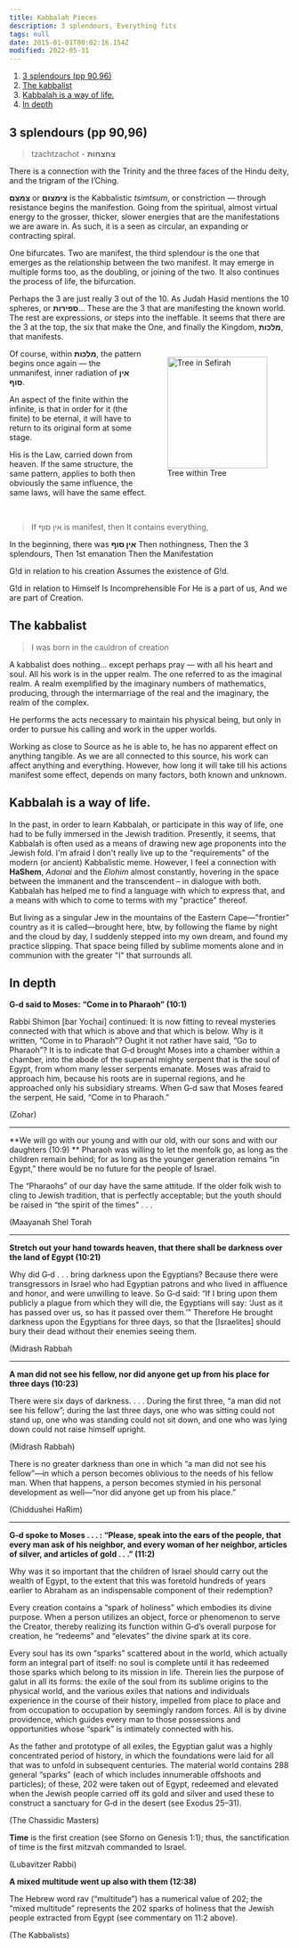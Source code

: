 ```yaml
---
title: Kabbalah Pieces
description: 3 splendours, Everything fits
tags: null
date: 2015-01-01T00:02:16.154Z
modified: 2022-05-31
---
```


1. [3 splendours (pp 90,96)](#3-splendours-pp-9096)
2. [The kabbalist](#the-kabbalist)
3. [Kabbalah is a way of life.](#kabbalah-is-a-way-of-life)
4. [In depth](#in-depth)

## 3 splendours (pp 90,96)

> tzachtzachot - **צחצחות**

There is a connection with the Trinity and the three faces of the Hindu deity, and the trigram of the I’Ching.

**צמצם** or **צימצום** is the Kabbalistic _tsimtsum_, or constriction &mdash; through resistance begins the manifestion. Going from the spiritual, almost virtual energy to the grosser, thicker, slower energies that are the manifestations we are aware in. As such, it is a seen as circular, an expanding or contracting spiral.

One bifurcates. Two are manifest, the third splendour is the one that emerges as the relationship between the two manifest. It may emerge in multiple forms too, as the doubling, or joining of the two. It also continues the process of life, the bifurcation.

Perhaps the 3 are just really 3 out of the 10. As Judah Hasid mentions the 10 spheres, or **ספירות**… These are the 3 that are manifesting the known world. The rest are expressions, or steps into the ineffable. It seems that there are the 3 at the top, the six that make the One, and finally the Kingdom, **מלכות**, that manifests.

<figure style="float: right">
  <img src="/posts/img/qkab/tree_in_tree.png" alt="Tree in Sefirah" width="180" height="200" />
  <figcaption>Tree within Tree</figcaption>
</figure>

Of course, within **מלכות**, the pattern begins once again &mdash; the unmanifest, inner radiation of **אין סוף**.

An aspect of the finite within the infinite, is that in order for it (the finite) to be eternal, it will have to return to its original form at some stage.

His is the Law, carried down from heaven. If the same structure, the same pattern, applies to both then obviously the same influence, the same laws, will have the same effect.

<br clear="all" />

> If אין סוף is manifest, then It contains everything,

<div class="poem">

In the beginning,
there was <b>אין סוף</b>
Then nothingness,
Then the 3 splendours,
Then 1st emanation
Then the Manifestation

G!d in relation to his creation
Assumes the existence of G!d.

G!d in relation to Himself
Is Incomprehensible
For He is a part of us,
And we are part of Creation.

</div>

## The kabbalist

> I was born in the cauldron of creation

A kabbalist does nothing... except perhaps pray &mdash; with all his heart and soul. All his work is in the upper realm. The one referred to as the imaginal realm. A realm exemplified by the imaginary numbers of mathematics, producing, through the intermarriage of the real and the imaginary, the realm of the complex.

He performs the acts necessary to maintain his physical being, but only in order to pursue his calling and work in the upper worlds.

Working as close to Source as he is able to, he has no apparent effect on anything tangible. As we are all connected to this source, his work can affect anything and everything. However, how long it will take till his actions manifest some effect, depends on many factors, both known and unknown.

## Kabbalah is a way of life.

In the past, in order to learn Kabbalah, or participate in this way of life, one had to be fully immersed in the Jewish tradition. Presently, it seems, that Kabbalah is often used as a means of drawing new age proponents into the Jewish fold. I'm afraid I don't really live up to the "requirements" of the modern (or ancient) Kabbalistic meme. However, I feel a connection with **HaShem**, _Adonai_ and the _Elohim_ almost constantly, hovering in the space between the immanent and the transcendent &ndash; in dialogue with both. Kabbalah has helped me to find a language with which to express that, and a means with which to come to terms with my "practice" thereof.

But living as a singular Jew in the mountains of the Eastern Cape&mdash;"frontier" country as it is called&mdash;brought here, btw, by following the flame by night and the cloud by day, I suddenly stepped into my own dream, and found my practice slipping. That space being filled by sublime moments alone and in communion with the greater "I" that surrounds all.

## In depth

**G‑d said to Moses: “Come in to Pharaoh” (10:1)**

Rabbi Shimon [bar Yochai] continued: It is now fitting to reveal mysteries connected with that which is above and that which is below. Why is it written, “Come in to Pharaoh”? Ought it not rather have said, “Go to Pharaoh”? It is to indicate that G‑d brought Moses into a chamber within a chamber, into the abode of the supernal mighty serpent that is the soul of Egypt, from whom many lesser serpents emanate. Moses was afraid to approach him, because his roots are in supernal regions, and he approached only his subsidiary streams. When G‑d saw that Moses feared the serpent, He said, “Come in to Pharaoh.”

(Zohar)

---

**We will go with our young and with our old, with our sons and with our daughters (10:9)
**
Pharaoh was willing to let the menfolk go, as long as the children remain behind; for as long as the younger generation remains “in Egypt,” there would be no future for the people of Israel.

The “Pharaohs” of our day have the same attitude. If the older folk wish to cling to Jewish tradition, that is perfectly acceptable; but the youth should be raised in “the spirit of the times” . . .

(Maayanah Shel Torah

---

**Stretch out your hand towards heaven, that there shall be darkness over the land of Egypt (10:21)**

Why did G‑d . . . bring darkness upon the Egyptians? Because there were transgressors in Israel who had Egyptian patrons and who lived in affluence and honor, and were unwilling to leave. So G‑d said: “If I bring upon them publicly a plague from which they will die, the Egyptians will say: ‘Just as it has passed over us, so has it passed over them.’” Therefore He brought darkness upon the Egyptians for three days, so that the [Israelites] should bury their dead without their enemies seeing them.

(Midrash Rabbah

---

**A man did not see his fellow, nor did anyone get up from his place for three days (10:23)**

There were six days of darkness. . . . During the first three, “a man did not see his fellow”; during the last three days, one who was sitting could not stand up, one who was standing could not sit down, and one who was lying down could not raise himself upright.

(Midrash Rabbah)

There is no greater darkness than one in which “a man did not see his fellow”—in which a person becomes oblivious to the needs of his fellow man. When that happens, a person becomes stymied in his personal development as well—“nor did anyone get up from his place.”

(Chiddushei HaRim)

---

**G‑d spoke to Moses . . . : “Please, speak into the ears of the people, that every man ask of his neighbor, and every woman of her neighbor, articles of silver, and articles of gold . . .” (11:2)**

Why was it so important that the children of Israel should carry out the wealth of Egypt, to the extent that this was foretold hundreds of years earlier to Abraham as an indispensable component of their redemption?

Every creation contains a “spark of holiness” which embodies its divine purpose. When a person utilizes an object, force or phenomenon to serve the Creator, thereby realizing its function within G‑d’s overall purpose for creation, he “redeems” and “elevates” the divine spark at its core.

Every soul has its own “sparks” scattered about in the world, which actually form an integral part of itself: no soul is complete until it has redeemed those sparks which belong to its mission in life. Therein lies the purpose of galut in all its forms: the exile of the soul from its sublime origins to the physical world, and the various exiles that nations and individuals experience in the course of their history, impelled from place to place and from occupation to occupation by seemingly random forces. All is by divine providence, which guides every man to those possessions and opportunities whose “spark” is intimately connected with his.

As the father and prototype of all exiles, the Egyptian galut was a highly concentrated period of history, in which the foundations were laid for all that was to unfold in subsequent centuries. The material world contains 288 general “sparks” (each of which includes innumerable offshoots and particles); of these, 202 were taken out of Egypt, redeemed and elevated when the Jewish people carried off its gold and silver and used these to construct a sanctuary for G‑d in the desert (see Exodus 25–31).

(The Chassidic Masters)

**Time** is the first creation (see Sforno on Genesis 1:1); thus, the sanctification of time is the first mitzvah commanded to Israel.

(Lubavitzer Rabbi)

**A mixed multitude went up also with them (12:38)**

The Hebrew word rav (“multitude”) has a numerical value of 202; the “mixed multitude” represents the 202 sparks of holiness that the Jewish people extracted from Egypt (see commentary on 11:2 above).

(The Kabbalists)
